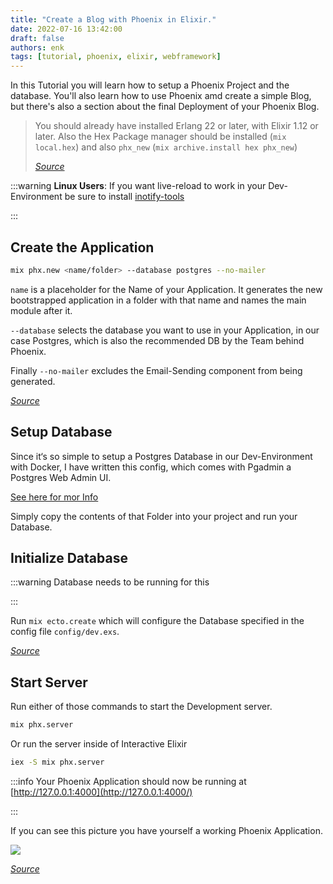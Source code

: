 ```yaml
---
title: "Create a Blog with Phoenix in Elixir."
date: 2022-07-16 13:42:00
draft: false
authors: enk
tags: [tutorial, phoenix, elixir, webframework]
---
```


In this Tutorial you will learn how to setup a Phoenix Project and the database.
You'll also learn how to use Phoenix amd create a simple Blog, but there's also a section about the final
Deployment of your Phoenix Blog. 

<!--truncate-->

> You should already have installed Erlang 22 or later, with Elixir 1.12 or later. Also the Hex Package manager should be installed (`mix local.hex`) and also `phx_new` (`mix archive.install hex phx_new`) 
> 
> *[Source](https://hexdocs.pm/phoenix/installation.html)* 


:::warning 
**Linux Users**: If you want live-reload to work in your Dev-Environment be sure to install [inotify-tools](https://github.com/inotify-tools/inotify-tools/wiki) 

::: 

## Create the Application 

```bash 
mix phx.new <name/folder> --database postgres --no-mailer 
``` 

`name` is a placeholder for the Name of your Application. It generates the new bootstrapped application in a folder with that name and names the main module after it. 

`--database` selects the database you want to use in your Application, in our case Postgres, which is also the recommended DB by the Team behind Phoenix. 

Finally `--no-mailer` excludes the Email-Sending component from being generated. 

*[Source](https://hexdocs.pm/phoenix/Mix.Tasks.Phx.New.html)* 

## Setup Database 

Since it‘s so simple to setup a Postgres Database in our Dev-Environment with Docker, I have written this config, which comes with Pgadmin a Postgres Web Admin UI. 

[See here for mor Info](https://github.com/3n3a/docker-compose-templates/tree/master/postgres-database) 

Simply copy the contents of that Folder into your project and run your Database. 

## Initialize Database 


:::warning 
Database needs to be running for this 

::: 

Run `mix ecto.create` which will configure the Database specified in the config file `config/dev.exs`. 

*[Source](https://hexdocs.pm/phoenix/up_and_running.html)* 

## Start Server 

Run either of those commands to start the Development server. 

```bash 
mix phx.server 
``` 

Or run the server inside of Interactive Elixir 

```bash 
iex -S mix phx.server 
``` 


:::info 
Your Phoenix Application should now be running at [http://127.0.0.1:4000](http://127.0.0.1:4000/) 

::: 

If you can see this picture you have yourself a working Phoenix Application. 

![](/api/attachments.redirect?id=9f7eb94e-7568-4144-ad84-89f429c6d294) 

*[Source](https://hexdocs.pm/phoenix/up_and_running.html)*
